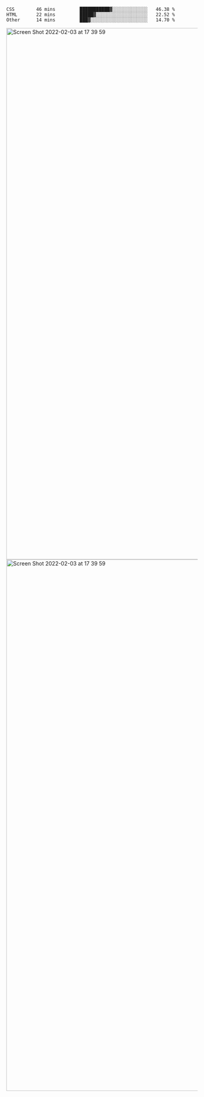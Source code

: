 <!--START_SECTION:waka-->

```text
CSS        46 mins         ███████████▓░░░░░░░░░░░░░   46.38 %
HTML       22 mins         █████▓░░░░░░░░░░░░░░░░░░░   22.52 %
Other      14 mins         ███▓░░░░░░░░░░░░░░░░░░░░░   14.70 %
```

<!--END_SECTION:waka-->

<img width="1400" alt="Screen Shot 2022-02-03 at 17 39 59" src="https://user-images.githubusercontent.com/45716542/152387304-f2b60485-53a6-4f4b-a818-5cefb1b0c0ae.png">
<img width="1400" alt="Screen Shot 2022-02-03 at 17 39 59" src="https://user-images.githubusercontent.com/45716542/152387273-ea5cdf21-2a45-44da-8bef-00c1763b1d42.png">
